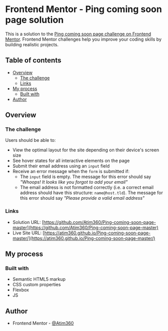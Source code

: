 # Frontend Mentor - Ping coming soon page solution

This is a solution to the [Ping coming soon page challenge on Frontend Mentor](https://www.frontendmentor.io/challenges/ping-single-column-coming-soon-page-5cadd051fec04111f7b848da). Frontend Mentor challenges help you improve your coding skills by building realistic projects. 

## Table of contents

- [Overview](#overview)
  - [The challenge](#the-challenge)
  - [Links](#links)
- [My process](#my-process)
  - [Built with](#built-with)
- [Author](#author)

## Overview

### The challenge

Users should be able to:

- View the optimal layout for the site depending on their device's screen size
- See hover states for all interactive elements on the page
- Submit their email address using an `input` field
- Receive an error message when the `form` is submitted if:
	- The `input` field is empty. The message for this error should say *"Whoops! It looks like you forgot to add your email"*
	- The email address is not formatted correctly (i.e. a correct email address should have this structure: `name@host.tld`). The message for this error should say *"Please provide a valid email address"*

### Links

- Solution URL: [https://github.com/Atim360/Ping-coming-soon-page-master](https://github.com/Atim360/Ping-coming-soon-page-master)
- Live Site URL: [https://atim360.github.io/Ping-coming-soon-page-master/](https://atim360.github.io/Ping-coming-soon-page-master/)

## My process

### Built with

- Semantic HTML5 markup
- CSS custom properties
- Flexbox
- JS

## Author

- Frontend Mentor - [@Atim360](https://www.frontendmentor.io/profile/Atim360)

